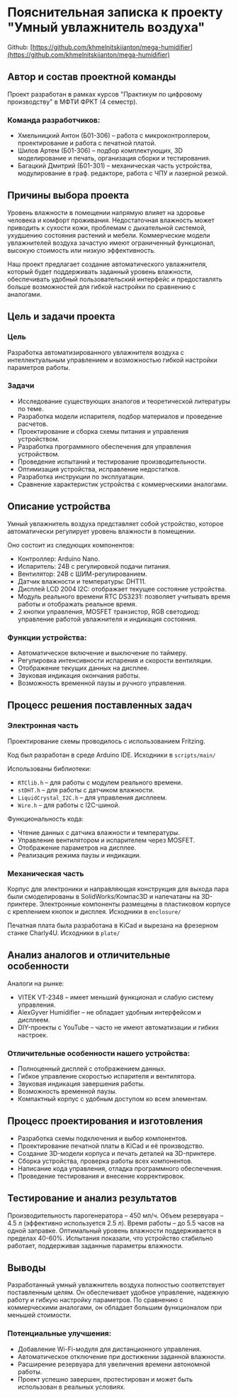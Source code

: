 # Пояснительная записка к проекту "Умный увлажнитель воздуха"

Github: [https://github.com/khmelnitskiianton/mega-humidifier](https://github.com/khmelnitskiianton/mega-humidifier)

## Автор и состав проектной команды

Проект разработан в рамках курсов "Практикум по цифровому производству" в МФТИ ФРКТ (4 семестр).

### Команда разработчиков:

- Хмельницкий Антон (Б01-306) – работа с микроконтроллером, проектирование и работа с печатной платой.
- Шилов Артем (Б01-306) –  подбор комплектующих, 3D моделирование и печать, организация сборки и тестирования.
- Багацкий Дмитрий (Б01-301) – механическая часть устройства, модулирование в граф. редакторе, работа с ЧПУ и лазерной резкой.

## Причины выбора проекта
 
Уровень влажности в помещении напрямую влияет на здоровье человека и комфорт проживания. Недостаточная влажность может приводить к сухости кожи, проблемам с дыхательной системой, ухудшению состояния растений и мебели. Коммерческие модели увлажнителей воздуха зачастую имеют ограниченный функционал, высокую стоимость или низкую эффективность.

Наш проект предлагает создание автоматического увлажнителя, который будет поддерживать заданный уровень влажности, обеспечивать удобный пользовательский интерфейс и предоставлять больше возможностей для гибкой настройки по сравнению с аналогами.

## Цель и задачи проекта

### Цель

Разработка автоматизированного увлажнителя воздуха с интеллектуальным управлением и возможностью гибкой настройки параметров работы.

### Задачи

- Исследование существующих аналогов и теоретической литературы по теме.
- Разработка модели испарителя, подбор материалов и проведение расчетов.
- Проектирование и сборка схемы питания и управления устройством.
- Разработка программного обеспечения для управления устройством.
- Проведение испытаний и тестирование производительности.
- Оптимизация устройства, исправление недостатков.
- Разработка инструкции по эксплуатации.
- Сравнение характеристик устройства с коммерческими аналогами.

##  Описание устройства

Умный увлажнитель воздуха представляет собой устройство, которое автоматически регулирует уровень влажности в помещении. 

Оно состоит из следующих компонентов:

+ Контроллер: Arduino Nano.
+ Испаритель: 24В с регулировкой подачи питания.
+ Вентилятор: 24В с ШИМ-регулированием.
+ Датчик влажности и температуры: DHT11.
+ Дисплей LCD 2004 I2C: отображает текущее состояние устройства.
+ Модуль реального времени RTC DS3231: позволяет учитывать время работы и отображать реальное время.
+ 2 кнопки управления, MOSFET транзистор, RGB светодиод: управление работой увлажнителя и индикация состояния.

### Функции устройства:

+ Автоматическое включение и выключение по таймеру.
+ Регулировка интенсивности испарения и скорости вентиляции.
+ Отображение текущих данных на дисплее.
+ Звуковая индикация окончания работы.
+ Возможность временной паузы и ручного управления.

##  Процесс решения поставленных задач

### Электронная часть

Проектирование схемы проводилось с использованием Fritzing.

Код был разработан в среде Arduino IDE. Исходники в `scripts/main/`

Использованы библиотеки:

+ `RTClib.h` – для работы с модулем реального времени.
+ `stDHT.h` – для работы с датчиком влажности.
+ `LiquidCrystal_I2C.h` – для управления дисплеем.
+ `Wire.h` – для работы с I2C-шиной.

Функциональность кода:

+ Чтение данных с датчика влажности и температуры.
+ Управление вентилятором и испарителем через MOSFET.
+ Отображение параметров на дисплее.
+ Реализация режима паузы и индикации.

### Механическая часть

Корпус для электроники и направляющая конструкция для выхода пара были смоделированы в SolidWorks/Компас3D и напечатаны на 3D-принтере. Электронные компоненты размещены в пластиковом корпусе с креплением кнопок и дисплея. Исходники в `enclosure/`

Печатная плата была разработана в KiCad и вырезана на фрезерном станке Charly4U. Исходники в `plate/`

## Анализ аналогов и отличительные особенности

Аналоги на рынке:

+ VITEK VT-2348 – имеет меньший функционал и слабую систему управления.
+ AlexGyver Humidifier – не обладает удобным интерфейсом и дисплеем.
+ DIY-проекты с YouTube – часто не имеют автоматизации и гибких настроек.

### Отличительные особенности нашего устройства:

+ Полноценный дисплей с отображением данных.
+ Гибкое управление скоростью испарителя и вентилятора.
+ Звуковая индикация завершения работы.
+ Возможность временной паузы.
+ Компактный корпус с удобным доступом ко всем элементам.

## Процесс проектирования и изготовления

+ Разработка схемы подключения и выбор компонентов.
+ Проектирование печатной платы в KiCad и её производство.
+ Создание 3D-модели корпуса и печать деталей на 3D-принтере.
+ Сборка устройства, проверка работы всех компонентов.
+ Написание кода управления, отладка программного обеспечения.
+ Проведение тестирования и внесение корректировок.

## Тестирование и анализ результатов

Производительность парогенератора – 450 мл/ч.
Объем резервуара – 4.5 л (эффективно используется 2.5 л).
Время работы – до 5.5 часов на одной заправке.
Оптимальный уровень влажности поддерживается в пределах 40-60%.
Испытания показали, что устройство стабильно работает, поддерживая заданные параметры влажности.

## Выводы

Разработанный умный увлажнитель воздуха полностью соответствует поставленным целям. Он обеспечивает удобное управление, надежную работу и гибкую настройку параметров. По сравнению с коммерческими аналогами, он обладает большим функционалом при меньшей стоимости.

### Потенциальные улучшения:

+ Добавление Wi-Fi-модуля для дистанционного управления.
+ Автоматическое отключение при достижении заданной влажности.
+ Расширение резервуара для увеличения времени автономной работы.
+ Проект успешно завершен, протестирован и может быть использован в реальных условиях.